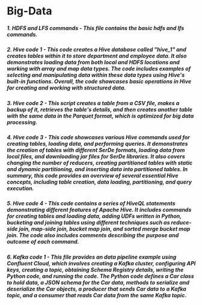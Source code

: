 # Big-Data
##### 1. HDFS and LFS commands - This file contains the basic hdfs and lfs commands.
##### 2. Hive code 1 - This code creates a Hive database called "hive_1" and creates tables within it to store department and employee data. It also demonstrates loading data from both local and HDFS locations and working with array and map data types. The code includes examples of selecting and manipulating data within these data types using Hive's built-in functions. Overall, the code showcases basic operations in Hive for creating and working with structured data.
##### 3. Hive code 2 - This script creates a table from a CSV file, makes a backup of it, retrieves the table's details, and then creates another table with the same data in the Parquet format, which is optimized for big data processing.
##### 4. Hive code 3 - This code showcases various Hive commands used for creating tables, loading data, and performing queries. It demonstrates the creation of tables with different SerDe formats, loading data from local files, and downloading jar files for SerDe libraries. It also covers changing the number of reducers, creating partitioned tables with static and dynamic partitioning, and inserting data into partitioned tables. In summary, this code provides an overview of several essential Hive concepts, including table creation, data loading, partitioning, and query execution.
##### 5. Hive code 4 - This code contains a series of HiveQL statements demonstrating different features of Apache Hive. It includes commands for creating tables and loading data, adding UDFs written in Python, bucketing and joining tables using different techniques such as reduce-side join, map-side join, bucket map join, and sorted merge bucket map join. The code also includes comments describing the purpose and outcome of each command.
##### 6. Kafka code 1 - This file provides an data pipeline example using Confluent Cloud, which involves creating a Kafka cluster, configuring API keys, creating a topic, obtaining Schema Registry details, writing the Python code, and running the code. The Python code defines a Car class to hold data, a JSON schema for the Car data, methods to serialize and deserialize the Car objects, a producer that sends Car data to a Kafka topic, and a consumer that reads Car data from the same Kafka topic.
